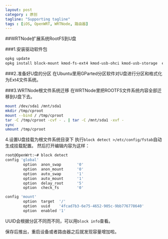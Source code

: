 ```yaml
---
layout: post
category : 原创
tagline: "Supporting tagline"
tags : [iOS, OpenWRT, WRTNode, 路由器]
---
```

##WRTNode扩展系统RootFS到U盘

###1.安装驱动软件包

```bash
opkg update
opkg install block-mount kmod-fs-ext4 kmod-usb-ohci kmod-usb-storage  e2fsprogs blkid
```
###2.准备好U盘的分区
在Ubuntu里用GParted分区软件对U盘进行分区和格式化为Ext4文件系统。

###3.WRTNode根文件系统迁移
在WRTNode里把ROOTFS文件系统内容全部迁移到U盘下去。

```bash
mount /dev/sda1 /mnt/sda1
mkdir /tmp/cproot
mount --bind / /tmp/cproot
tar -C /tmp/cproot -cvf - . | tar -C /mnt/sda1 -xvf -
sync
umount /tmp/cproot
```

4.设置U盘挂载为根文件系统目录下
执行`block detect >/etc/config/fstab`自动生成挂载配置。
然后打开编辑内容为这样：

```bash
root@OpenWrt:~# block detect
config 'global'
        option  anon_swap       '0'
        option  anon_mount      '0'
        option  auto_swap       '1'
        option  auto_mount      '1'
        option  delay_root      '5'
        option  check_fs        '0'

config 'mount'
        option  target  '/'
        option  uuid    '4fcad7b3-6e75-4652-905c-9bb776778640'
        option  enabled '1'

```

UUID会根据分区不同而不同，可以用`block info`查看。

保存后推出，重启设备或者路由器之后就发现容量增加啦。